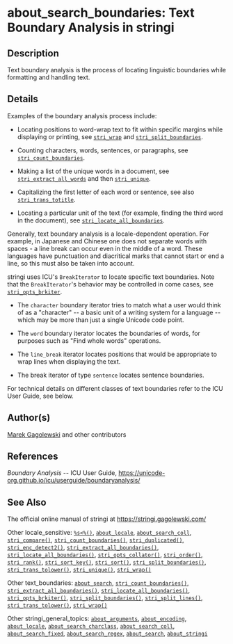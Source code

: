 # about_search_boundaries: Text Boundary Analysis in <span class="pkg">stringi</span>

## Description

Text boundary analysis is the process of locating linguistic boundaries while formatting and handling text.

## Details

Examples of the boundary analysis process include:

-   Locating positions to word-wrap text to fit within specific margins while displaying or printing, see [`stri_wrap`](stri_wrap.md) and [`stri_split_boundaries`](stri_split_boundaries.md).

-   Counting characters, words, sentences, or paragraphs, see [`stri_count_boundaries`](stri_count_boundaries.md).

-   Making a list of the unique words in a document, see [`stri_extract_all_words`](stri_extract_boundaries.md) and then [`stri_unique`](stri_unique.md).

-   Capitalizing the first letter of each word or sentence, see also [`stri_trans_totitle`](stri_trans_casemap.md).

-   Locating a particular unit of the text (for example, finding the third word in the document), see [`stri_locate_all_boundaries`](stri_locate_boundaries.md).

Generally, text boundary analysis is a locale-dependent operation. For example, in Japanese and Chinese one does not separate words with spaces - a line break can occur even in the middle of a word. These languages have punctuation and diacritical marks that cannot start or end a line, so this must also be taken into account.

<span class="pkg">stringi</span> uses <span class="pkg">ICU</span>\'s `BreakIterator` to locate specific text boundaries. Note that the `BreakIterator`\'s behavior may be controlled in come cases, see [`stri_opts_brkiter`](stri_opts_brkiter.md).

-   The `character` boundary iterator tries to match what a user would think of as a "character" -- a basic unit of a writing system for a language -- which may be more than just a single Unicode code point.

-   The `word` boundary iterator locates the boundaries of words, for purposes such as "Find whole words" operations.

-   The `line_break` iterator locates positions that would be appropriate to wrap lines when displaying the text.

-   The break iterator of type `sentence` locates sentence boundaries.

For technical details on different classes of text boundaries refer to the <span class="pkg">ICU</span> User Guide, see below.

## Author(s)

[Marek Gagolewski](https://www.gagolewski.com/) and other contributors

## References

*Boundary Analysis* -- ICU User Guide, <https://unicode-org.github.io/icu/userguide/boundaryanalysis/>

## See Also

The official online manual of <span class="pkg">stringi</span> at <https://stringi.gagolewski.com/>

Other locale_sensitive: [`%s<%()`](+25s+3C+25.md), [`about_locale`](about_locale.md), [`about_search_coll`](about_search_coll.md), [`stri_compare()`](stri_compare.md), [`stri_count_boundaries()`](stri_count_boundaries.md), [`stri_duplicated()`](stri_duplicated.md), [`stri_enc_detect2()`](stri_enc_detect2.md), [`stri_extract_all_boundaries()`](stri_extract_boundaries.md), [`stri_locate_all_boundaries()`](stri_locate_boundaries.md), [`stri_opts_collator()`](stri_opts_collator.md), [`stri_order()`](stri_order.md), [`stri_rank()`](stri_rank.md), [`stri_sort_key()`](stri_sort_key.md), [`stri_sort()`](stri_sort.md), [`stri_split_boundaries()`](stri_split_boundaries.md), [`stri_trans_tolower()`](stri_trans_casemap.md), [`stri_unique()`](stri_unique.md), [`stri_wrap()`](stri_wrap.md)

Other text_boundaries: [`about_search`](about_search.md), [`stri_count_boundaries()`](stri_count_boundaries.md), [`stri_extract_all_boundaries()`](stri_extract_boundaries.md), [`stri_locate_all_boundaries()`](stri_locate_boundaries.md), [`stri_opts_brkiter()`](stri_opts_brkiter.md), [`stri_split_boundaries()`](stri_split_boundaries.md), [`stri_split_lines()`](stri_split_lines.md), [`stri_trans_tolower()`](stri_trans_casemap.md), [`stri_wrap()`](stri_wrap.md)

Other stringi_general_topics: [`about_arguments`](about_arguments.md), [`about_encoding`](about_encoding.md), [`about_locale`](about_locale.md), [`about_search_charclass`](about_search_charclass.md), [`about_search_coll`](about_search_coll.md), [`about_search_fixed`](about_search_fixed.md), [`about_search_regex`](about_search_regex.md), [`about_search`](about_search.md), [`about_stringi`](about_stringi.md)
